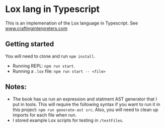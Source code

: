 # Lox lang in Typescript

This is an implemenation of the Lox language in Typescript.  See www.craftinginterpreters.com


## Getting started

You will need to clone and run `npm install`.

- Running REPL: `npm run start`.
- Running a `.lox` file: `npm run start -- <file>`


## Notes:
 - The book has us run an expression and statment AST generator that I put in tools.  This will require the following syntax if you want to run it in this project: `npm run generate-ast src`.  Also, you will need to clean up imports for each file when run.
 - I stored example Lox scripts for testing in `/testFiles`.
